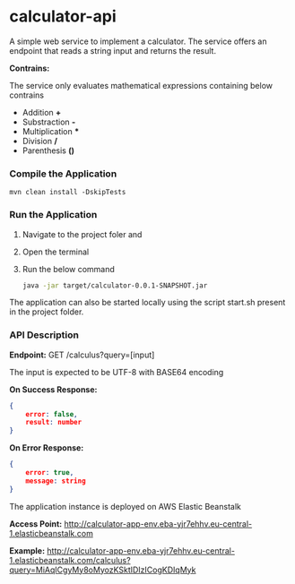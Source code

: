 # **calculator-api**

A simple web service to implement a calculator. The service offers an endpoint that reads a string input and returns the result.

**Contrains:**

The service only evaluates mathematical expressions containing below contrains

- Addition **+**
- Substraction **-**
- Multiplication **\***
- Division **/**
- Parenthesis **()**

### **Compile the Application**

    mvn clean install -DskipTests

### **Run the Application**

1. Navigate to the project foler and
2. Open the terminal
3. Run the below command

   ```sh
   java -jar target/calculator-0.0.1-SNAPSHOT.jar
   ```

The application can also be started locally using the script start.sh present in the project folder.

### **API Description**

**Endpoint:** GET /calculus?query=[input]

The input is expected to be UTF-8 with BASE64 encoding

**On Success Response:**

```json
{
    error: false,
    result: number
}
```

**On Error Response:**

```json
{
    error: true,
    message: string
}
```

The application instance is deployed on AWS Elastic Beanstalk

**Access Point:** http://calculator-app-env.eba-yjr7ehhv.eu-central-1.elasticbeanstalk.com

**Example:** http://calculator-app-env.eba-yjr7ehhv.eu-central-1.elasticbeanstalk.com/calculus?query=MiAqICgyMy8oMyozKSktIDIzICogKDIqMyk
